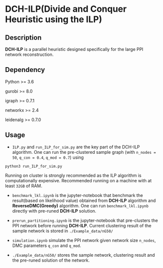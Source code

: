 # DCH-ILP(Divide  and  Conquer  Heuristic  using the ILP)

## Description
**DCH-ILP** is a parallel heuristic designed specifically for the large PPI network reconstruction.

## Dependency
Python >= 3.6

gurobi >= 8.0

igraph >= 0.7.1

networkx >= 2.4

leidenalg >= 0.7.0

## Usage
* `ILP.py` and `run_ILP_for_sim.py` are the key part of the DCH-ILP algorithm. One can run the pre-clustered sample graph (with `n_nodes = 50`, `q_con = 0.4`, `q_mod = 0.7`) using

```{bash}
python3 run_ILP_for_sim.py
```

Running on cluster is strongly recommended as the ILP algorithm is computationally expensive. Recommended running on a machine with at least `32GB` of RAM.

* `benchmark_lkl.ipynb` is the jupyter-notebook that benchmark the result(based on likelihood value) obtained from **DCH-ILP** algorithm and **ReverseDMC(Greedy)** algorithm. One can run `benchmark_lkl.ipynb` directly with pre-runed **DCH-ILP** solution.

* `prerun_partitioning.ipynb` is the jupyter-notebook that pre-clusters the PPI network before running **DCH-ILP**. Current clustering result of the sample network is stored in `./Example_data/nG50/`

* `simulation.ipynb` simulate the PPI network given network size `n_nodes`, DMC parameters `q_con` and `q_mod`.

* `./Example_data/nG50/` stores the sample network, clustering result and the pre-runed solution of the network.






